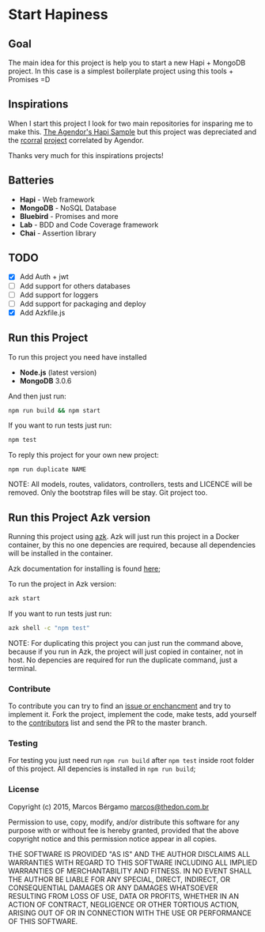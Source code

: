 Start Hapiness
===

## Goal
The main idea for this project is help you to start a new Hapi + MongoDB project. In this case is a simplest boilerplate project using this tools + Promises =D

## Inspirations
When I start this project I look for two main repositories for insparing me to make this. [The Agendor's Hapi Sample][4] but this project was depreciated and the [rcorral][5] [project][6] correlated by Agendor.

Thanks very much for this inspirations projects!

## Batteries
- **Hapi** - Web framework
- **MongoDB** - NoSQL Database
- **Bluebird** - Promises and more
- **Lab** - BDD and Code Coverage framework
- **Chai** - Assertion library

## TODO
- [x] Add Auth + jwt
- [ ] Add support for others databases
- [ ] Add support for loggers
- [ ] Add support for packaging and deploy
- [x] Add Azkfile.js

## Run this Project
To run this project you need have installed 
- **Node.js** (latest version)
- **MongoDB** 3.0.6

And then just run:
```sh
npm run build && npm start
```

If you want to run tests just run:
```sh
npm test
```

To reply this project for your own new project:
```
npm run duplicate NAME
```
NOTE: All models, routes, validators, controllers, tests and LICENCE will be removed. Only the bootstrap files will be stay. Git project too.

## Run this Project Azk version
Running this project using [azk][0]. Azk will just run this project in a Docker container, by this no one depencies are required, because all dependencies will be installed in the container.

Azk documentation for installing is found [here][1];

To run the project in Azk version:
```sh
azk start 
```

If you want to run tests just run:
```sh
azk shell -c "npm test"
```

NOTE: For duplicating this project you can just run the command above, because if you run in Azk, the project will just copied in container, not in host. No depencies are required for run the duplicate command, just a terminal.
 
### Contribute

To contribute you can try to find an [issue or enchancment][2] and try to
implement it. Fork the project, implement the code, make tests, add yourself
to the [contributors][3] list and send the PR to the master branch.

### Testing

For testing you just need run `npm run build` after `npm test` inside root folder of this project. All depencies is installed in `npm run build`; 

### License

Copyright (c) 2015, Marcos Bérgamo <marcos@thedon.com.br>

Permission to use, copy, modify, and/or distribute this software for any purpose
with or without fee is hereby granted, provided that the above copyright notice
and this permission notice appear in all copies.

THE SOFTWARE IS PROVIDED "AS IS" AND THE AUTHOR DISCLAIMS ALL WARRANTIES WITH
REGARD TO THIS SOFTWARE INCLUDING ALL IMPLIED WARRANTIES OF MERCHANTABILITY AND
FITNESS. IN NO EVENT SHALL THE AUTHOR BE LIABLE FOR ANY SPECIAL, DIRECT,
INDIRECT, OR CONSEQUENTIAL DAMAGES OR ANY DAMAGES WHATSOEVER RESULTING FROM LOSS
OF USE, DATA OR PROFITS, WHETHER IN AN ACTION OF CONTRACT, NEGLIGENCE OR OTHER
TORTIOUS ACTION, ARISING OUT OF OR IN CONNECTION WITH THE USE OR PERFORMANCE OF
THIS SOFTWARE.

[0]: http://www.azk.io
[1]: http://docs.azk.io
[2]: https://github.com/thebergamo/start-hapiness/issues?q=is%3Aopen+is%3Aenchancement+is%3Abug
[3]: contributors.md
[4]: https://github.com/agendor/sample-hapi-rest-api
[5]: https://github.com/rcorral
[6]: https://github.com/rcorral/hapi-restful-api-example
